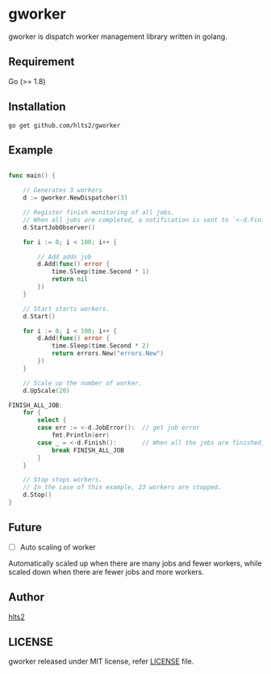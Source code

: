 # gworker

gworker is dispatch worker management library written in golang.

## Requirement
Go (>= 1.8)

## Installation

```shell
go get github.com/hlts2/gworker
```
## Example

```go

func main() {

    // Generates 3 workers
    d := gworker.NewDispatcher(3)

    // Register finish monitoring of all jobs.
    // When all jobs are completed, a notification is sent to `<-d.Finish()`.
    d.StartJobObserver()

    for i := 0; i < 100; i++ {

        // Add adds job
        d.Add(func() error {
            time.Sleep(time.Second * 1)
            return nil
        })
    }

    // Start starts workers.
    d.Start()

    for i := 0; i < 100; i++ {
        d.Add(func() error {
            time.Sleep(time.Second * 2)
            return errors.New("errors.New")
        })
    }

    // Scale up the number of worker.
    d.UpScale(20)

FINISH_ALL_JOB:
    for {
        select {
        case err := <-d.JobError():  // get job error
            fmt.Println(err)
        case _ = <-d.Finish():       // When all the jobs are finished, notification comes
            break FINISH_ALL_JOB
        }
    }

    // Stop stops workers.
    // In the case of this example, 23 workers are stopped.
    d.Stop()
}

```

## Future
- [ ] Auto scaling of worker

Automatically scaled up when there are many jobs and fewer workers, while scaled down when there are fewer jobs and more workers.

## Author
[hlts2](https://github.com/hlts2)

## LICENSE
gworker released under MIT license, refer [LICENSE](https://github.com/hlts2/gworker/blob/master/LICENSE) file.


